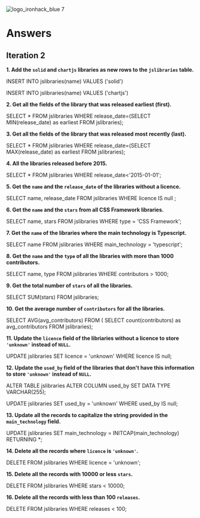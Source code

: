 ![logo_ironhack_blue 7](https://user-images.githubusercontent.com/23629340/40541063-a07a0a8a-601a-11e8-91b5-2f13e4e6b441.png)

# Answers

## Iteration 2

**1. Add the `solid` and `chartjs` libraries as new rows to the `jslibraries` table.**

<!-- Your Query Goes Here -->
INSERT INTO jslibraries(name)
VALUES ('solid')

INSERT INTO jslibraries(name)
VALUES ('chartjs')
<br>

**2. Get all the fields of the library that was released earliest (first).**

<!-- Your Query Goes Here -->
SELECT * FROM jslibraries
WHERE release_date=(SELECT MIN(release_date) as earliest FROM jslibraries);
<br>

**3. Get all the fields of the library that was released most recently (last).**

<!-- Your Query Goes Here -->
SELECT * FROM jslibraries
WHERE release_date=(SELECT MAX(release_date) as earliest FROM jslibraries);
<br>

**4. All the libraries released before 2015.**

<!-- Your Query Goes Here -->
SELECT * FROM jslibraries
WHERE release_date<'2015-01-01';
<br>

**5. Get the `name` and the `release_date` of the libraries without a licence.**

<!-- Your Query Goes Here -->
SELECT name, release_date FROM jslibraries
WHERE licence IS null ;
<br>

**6. Get the `name` and the `stars` from all CSS Framework libraries.**

<!-- Your Query Goes Here -->
SELECT name, stars FROM jslibraries
WHERE type = 'CSS Framework';
<br>

**7. Get the `name` of the libraries where the main technology is Typescript.**

<!-- Your Query Goes Here -->
SELECT name FROM jslibraries
WHERE main_technology = 'typescript';
<br>

**8. Get the `name` and the `type` of all the libraries with more than 1000 contributors.**

<!-- Your Query Goes Here -->
SELECT name, type FROM jslibraries
WHERE contributors > 1000;
<br>

**9. Get the total number of `stars` of all the libraries.**

<!-- Your Query Goes Here -->
SELECT SUM(stars) FROM jslibraries;
<br>

**10. Get the average number of `contributors` for all the libraries.**

<!-- Your Query Goes Here -->
SELECT AVG(avg_contributors) FROM (
SELECT count(contributors) as avg_contributors FROM jslibraries);
<br>

**11. Update the `licence` field of the libriaries without a licence to store `'unknown'` instead of `NULL`.**

<!-- Your Query Goes Here -->
UPDATE jslibraries
SET licence = 'unknown'
WHERE licence IS null;
<br>

**12. Update the `used_by` field of the libraries that don't have this information to store `'unknown'` instead of `NULL`.**

<!-- Your Query Goes Here -->
ALTER TABLE jslibraries 
ALTER COLUMN used_by SET DATA TYPE VARCHAR(255);

UPDATE jslibraries
SET used_by = 'unknown'
WHERE used_by IS null;
<br>

**13. Update all the records to capitalize the string provided in the `main_technology` field.**

<!-- Your Query Goes Here -->
UPDATE jslibraries
SET main_technology = INITCAP(main_technology)
RETURNING *;
<br>

**14. Delete all the records where `licence` is `'unknown'`.**

<!-- Your Query Goes Here -->
DELETE FROM jslibraries
WHERE licence = 'unknown';
<br>

**15. Delete all the records with 10000 or less `stars`.**

<!-- Your Query Goes Here -->
DELETE FROM jslibraries
WHERE stars < 10000;
<br>

**16. Delete all the records with less than 100 `releases`.**

<!-- Your Query Goes Here -->
DELETE FROM jslibraries
WHERE releases < 100;
<br>